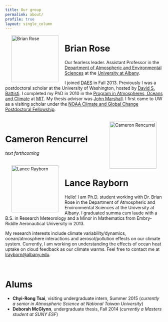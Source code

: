 ```yaml
---
title: Our group
permalink: about/
profile: true
layout: single_column
---
```




<img src="{{ site.baseurl }}/images/Brian-Rose.png" alt="Brian Rose" style="width: 150px;" align="left" hspace="20"/>

# Brian Rose
Our fearless leader. Assistant Professor in the [Department of Atmospheric and Environmental Sciences](http://www.albany.edu/atmos/index.php) at the [University at Albany](http://www.albany.edu).

I joined [DAES](http://www.albany.edu/atmos/index.php) in Fall 2013. Previously I was a postdoctoral scholar at the University of Washington, hosted by [David S. Battisti](http://www.atmos.washington.edu/~david/). I completed my PhD in 2010 in the [Program in Atmospheres, Oceans and Climate](http://eaps-www.mit.edu/paoc/) at [MIT](http://www.mit.edu/).  My thesis advisor was [John Marshall](http://eaps-www.mit.edu/paoc/people/john-marshall). I first came to UW as a visiting scholar under the [NOAA Climate and Global Change Postdoctoral Fellowship](http://www.vsp.ucar.edu/cgc/index.html).

<br>

<img src="{{ site.baseurl }}/images/CameronRencurrel.jpg" alt="Cameron Rencurrel" style="width: 150px;" align="right" hspace="20"/>

# Cameron Rencurrel
*text forthcoming*

<br>

<img src="{{ site.baseurl }}/images/LanceRayborn.jpg" alt="Lance Rayborn" style="width: 150px;" align="left" hspace="20"/>

# Lance Rayborn
Hello! I am Ph.D. student working with Dr. Brian Rose in the Department of Atmospheric and Environmental Sciences at the University at Albany. I graduated summa cum laude with a B.S. in Research Meteorology and a Minor in Mathematics from Embry-Riddle Aeronautical University in 2013. 

My research interests include climate variability/dynamics, ocean/atmosphere interactions and aerosol/pollution effects on our climate system. Currently, I am working on understanding the effects of ocean heat uptake on cloud feedback as our climate warms. 
Feel free to contact me at <lrayborn@albany.edu>. 

<br>

# Alums

- **Chyi-Rong Tsai**, visiting undergraduate intern, Summer 2015 (*currently a senior in Atmospheric Science at National Taiwan University*)
- **Deborah McGlynn**, undergraduate thesis, Fall 2014 (*currently a Masters student at SUNY ESF*)